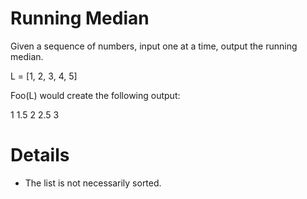 # Running Median

Given a sequence of numbers, input one at a time, output the running median.

L = [1, 2, 3, 4, 5]

Foo(L) would create the following output:

1
1.5
2
2.5
3

# Details
* The list is not necessarily sorted.
